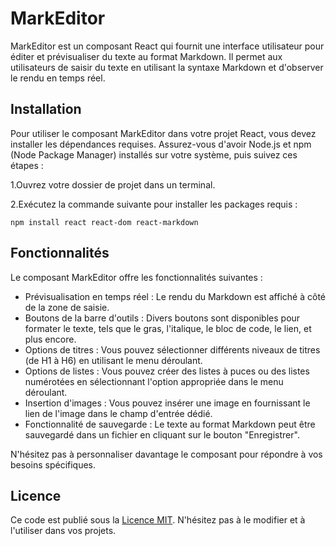 # MarkEditor

MarkEditor est un composant React qui fournit une interface utilisateur pour éditer et prévisualiser du texte au format Markdown. Il permet aux utilisateurs de saisir du texte en utilisant la syntaxe Markdown et d'observer le rendu en temps réel.

## Installation

Pour utiliser le composant MarkEditor dans votre projet React, vous devez installer les dépendances requises. Assurez-vous d'avoir Node.js et npm (Node Package Manager) installés sur votre système, puis suivez ces étapes :

1.Ouvrez votre dossier de projet dans un terminal.

2.Exécutez la commande suivante pour installer les packages requis :

`npm install react react-dom react-markdown`

## Fonctionnalités

Le composant MarkEditor offre les fonctionnalités suivantes :

- Prévisualisation en temps réel : Le rendu du Markdown est affiché à côté de la zone de saisie.
- Boutons de la barre d'outils : Divers boutons sont disponibles pour formater le texte, tels que le gras, l'italique, le bloc de code, le lien, et plus encore.
- Options de titres : Vous pouvez sélectionner différents niveaux de titres (de H1 à H6) en utilisant le menu déroulant.
- Options de listes : Vous pouvez créer des listes à puces ou des listes numérotées en sélectionnant l'option appropriée dans le menu déroulant.
- Insertion d'images : Vous pouvez insérer une image en fournissant le lien de l'image dans le champ d'entrée dédié.
- Fonctionnalité de sauvegarde : Le texte au format Markdown peut être sauvegardé dans un fichier en cliquant sur le bouton "Enregistrer".

N'hésitez pas à personnaliser davantage le composant pour répondre à vos besoins spécifiques.

## Licence
Ce code est publié sous la [Licence MIT](https://opensource.org/license/mit/). N'hésitez pas à le modifier et à l'utiliser dans vos projets.
